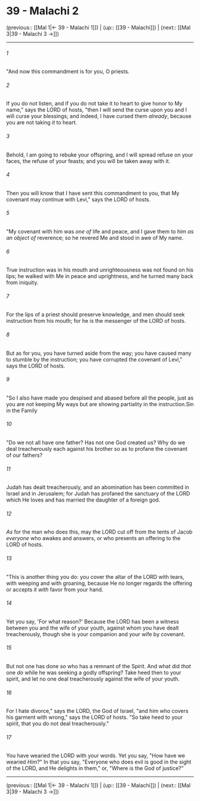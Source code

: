 # 39 - Malachi 2

(previous:: [[Mal 1|← 39 - Malachi 1]]) | (up:: [[39 - Malachi]]) | (next:: [[Mal 3|39 - Malachi 3 →]])

***


###### 1 
"And now this commandment is for you, O priests. 

###### 2 
If you do not listen, and if you do not take it to heart to give honor to My name," says the LORD of hosts, "then I will send the curse upon you and I will curse your blessings; and indeed, I have cursed them _already_, because you are not taking _it_ to heart. 

###### 3 
Behold, I am going to rebuke your offspring, and I will spread refuse on your faces, the refuse of your feasts; and you will be taken away with it. 

###### 4 
Then you will know that I have sent this commandment to you, that My covenant may continue with Levi," says the LORD of hosts. 

###### 5 
"My covenant with him was _one of_ life and peace, and I gave them to him _as an object of_ reverence; so he revered Me and stood in awe of My name. 

###### 6 
True instruction was in his mouth and unrighteousness was not found on his lips; he walked with Me in peace and uprightness, and he turned many back from iniquity. 

###### 7 
For the lips of a priest should preserve knowledge, and men should seek instruction from his mouth; for he is the messenger of the LORD of hosts. 

###### 8 
But as for you, you have turned aside from the way; you have caused many to stumble by the instruction; you have corrupted the covenant of Levi," says the LORD of hosts. 

###### 9 
"So I also have made you despised and abased before all the people, just as you are not keeping My ways but are showing partiality in the instruction.Sin in the Family 

###### 10 
"Do we not all have one father? Has not one God created us? Why do we deal treacherously each against his brother so as to profane the covenant of our fathers? 

###### 11 
Judah has dealt treacherously, and an abomination has been committed in Israel and in Jerusalem; for Judah has profaned the sanctuary of the LORD which He loves and has married the daughter of a foreign god. 

###### 12 
_As_ for the man who does this, may the LORD cut off from the tents of Jacob _everyone_ who awakes and answers, or who presents an offering to the LORD of hosts. 

###### 13 
"This is another thing you do: you cover the altar of the LORD with tears, with weeping and with groaning, because He no longer regards the offering or accepts _it with_ favor from your hand. 

###### 14 
Yet you say, 'For what reason?' Because the LORD has been a witness between you and the wife of your youth, against whom you have dealt treacherously, though she is your companion and your wife by covenant. 

###### 15 
But not one has done _so_ who has a remnant of the Spirit. And what did _that_ one _do_ while he was seeking a godly offspring? Take heed then to your spirit, and let no one deal treacherously against the wife of your youth. 

###### 16 
For I hate divorce," says the LORD, the God of Israel, "and him who covers his garment with wrong," says the LORD of hosts. "So take heed to your spirit, that you do not deal treacherously." 

###### 17 
You have wearied the LORD with your words. Yet you say, "How have we wearied _Him_?" In that you say, "Everyone who does evil is good in the sight of the LORD, and He delights in them," or, "Where is the God of justice?"

***

(previous:: [[Mal 1|← 39 - Malachi 1]]) | (up:: [[39 - Malachi]]) | (next:: [[Mal 3|39 - Malachi 3 →]])
